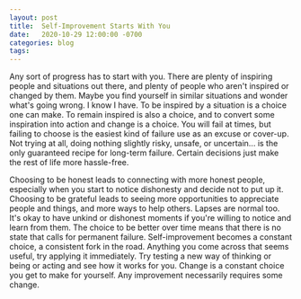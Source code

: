 ```yaml
---
layout: post
title:  Self-Improvement Starts With You
date:   2020-10-29 12:00:00 -0700
categories: blog
tags: 
---
```


Any sort of progress has to start with you. There are plenty of inspiring people and situations out there, and plenty of people who aren't inspired or changed by them. Maybe you find yourself in similar situations and wonder what's going wrong. I know I have. To be inspired by a situation is a choice one can make. To remain inspired is also a choice, and to convert some inspiration into action and change is a choice. You will fail at times, but failing to choose is the easiest kind of failure use as an excuse or cover-up. Not trying at all, doing nothing slightly risky, unsafe, or uncertain... is the only guaranteed recipe for long-term failure. Certain decisions just make the rest of life more hassle-free. 

Choosing to be honest leads to connecting with more honest people, especially when you start to notice dishonesty and decide not to put up it. Choosing to be grateful leads to seeing more opportunities to appreciate people and things, and more ways to help others. Lapses are normal too. It's okay to have unkind or dishonest moments if you're willing to notice and learn from them. The choice to be better over time means that there is no state that calls for permanent failure. Self-improvement becomes a constant choice, a consistent fork in the road. Anything you come across that seems useful, try applying it immediately. Try testing a new way of thinking or being or acting and see how it works for you. Change is a constant choice you get to make for yourself. Any improvement necessarily requires some change.    
























